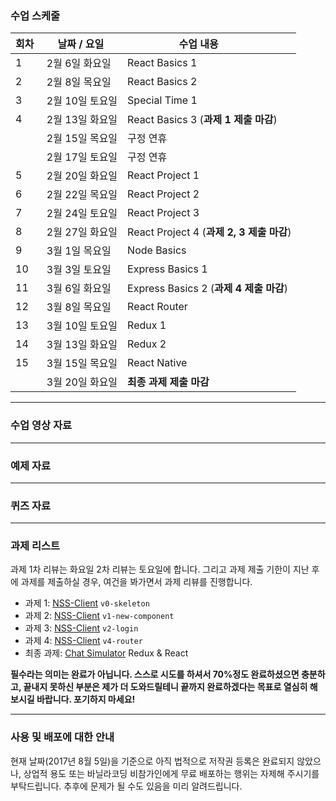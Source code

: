 ### 수업 스케줄

| 회차  | 날짜 / 요일  | 수업 내용         |
|----|-----------------|-----------------------------|
| 1  | 2월 6일 화요일  | React Basics 1         |
| 2  | 2월 8일 목요일  | React Basics 2         |
| 3  | 2월 10일 토요일  | Special Time 1              |
| 4  | 2월 13일 화요일 | React Basics 3 (**과제 1 제출 마감**) |
|    | 2월 15일 목요일 | 구정 연휴                   |
|    | 2월 17일 토요일 | 구정 연휴                   |
| 5  | 2월 20일 화요일 | React Project 1 |
| 6  | 2월 22일 목요일 | React Project 2       |
| 7  | 2월 24일 토요일 | React Project 3              |
| 8  | 2월 27일 화요일 | React Project 4    (**과제 2, 3 제출 마감**)  |
| 9  | 3월 1일 목요일 | Node Basics          |
| 10 | 3월 3일 토요일  | Express Basics 1                        |
| 11 | 3월 6일 화요일  | Express Basics 2       (**과제 4 제출 마감**)   |
| 12 | 3월 8일 목요일  | React Router                  |
| 13 | 3월 10일 토요일  | Redux 1                      |
| 14 | 3월 13일 화요일 | Redux 2 |
| 15 | 3월 15일 목요일 | React Native |
|    | 3월 20일 화요일 | **최종 과제 제출 마감** |

---

### 수업 영상 자료

---

### 예제 자료

---

### 퀴즈 자료

---

### 과제 리스트

과제 1차 리뷰는 화요일 2차 리뷰는 토요일에 합니다. 그리고 과제 제출 기한이 지난 후에 과제를 제출하실 경우, 여건을 봐가면서 과제 리뷰를 진행합니다.

- 과제 1: [NSS-Client](https://github.com/vanilla-coding/nss-client/blob/v0-skeleton/README.md) `v0-skeleton`
- 과제 2: [NSS-Client](https://github.com/vanilla-coding/nss-client/blob/v1-new-component/README.md) `v1-new-component`
- 과제 3: [NSS-Client](https://github.com/vanilla-coding/nss-client/blob/v2-login/README.md) `v2-login`
- 과제 4: [NSS-Client](https://github.com/vanilla-coding/nss-client/blob/v4-router/README.md) `v4-router`
- 최종 과제: [Chat Simulator](https://github.com/vanilla-coding/chat-simulator) Redux & React

**필수라는 의미는 완료가 아닙니다. 스스로 시도를 하셔서 70%정도 완료하셨으면 충분하고, 끝내지 못하신 부분은 제가 더 도와드릴테니 끝까지 완료하겠다는 목표로 열심히 해보시길 바랍니다. 포기하지 마세요!**

---

### 사용 및 배포에 대한 안내

현재 날짜(2017년 8월 5일)을 기준으로 아직 법적으로 저작권 등록은 완료되지 않았으나, 상업적 용도 또는 바닐라코딩 비참가인에게 무료 배포하는 행위는 자제해 주시기를 부탁드립니다. 추후에 문제가 될 수도 있음을 미리 알려드립니다.
